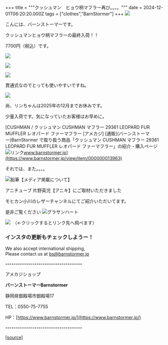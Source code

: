+++
title = """クッシュマン　ヒョウ柄マフラー再び。。。。"""
date = 2024-12-01T06:20:20.000Z
tags = ["clothes","BarnStormer"]
+++
[![](https://stat.ameba.jp/user_images/20231023/16/barnstormer-go/b2/03/p/o0420015015354743273.png)](https://ameblo.jp/barnstormer-go/entry-12825670498.html)

こんには、バーンストーマーです。

クッシュマンヒョウ柄マフラーの最終入荷！！

7700円（税込）です。

[![](https://stat.ameba.jp/user_images/20241202/15/barnstormer-go/15/22/j/o0466070015516862541.jpg)](https://stat.ameba.jp/user_images/20241202/15/barnstormer-go/15/22/j/o0466070015516862541.jpg)

[![](https://stat.ameba.jp/user_images/20241202/15/barnstormer-go/bc/88/j/o0466070015516862543.jpg)](https://stat.ameba.jp/user_images/20241202/15/barnstormer-go/bc/88/j/o0466070015516862543.jpg)

[![](https://stat.ameba.jp/user_images/20241202/15/barnstormer-go/9a/dc/j/o0466070015516862542.jpg)](https://stat.ameba.jp/user_images/20241202/15/barnstormer-go/9a/dc/j/o0466070015516862542.jpg)

貫通式なのでとっても使いやすいですね。

[![](https://stat.ameba.jp/user_images/20241202/15/barnstormer-go/6e/4b/j/o0466070015516862544.jpg)](https://stat.ameba.jp/user_images/20241202/15/barnstormer-go/6e/4b/j/o0466070015516862544.jpg)

尚、リンちゃんは2025年の12月までお休みです。

少量入荷です。気になっていたお客様はお早めに。

[CUSHMAN / クッシュマン CUSHMAN マフラー 29361 LEOPARD FUR MUFFLER レオパード ファーマフラー \[アメカジ\] \[通販\](バーンストーマー)BarnStormer で取り扱う商品「クッシュマン CUSHMAN マフラー 29361 LEOPARD FUR MUFFLER レオパード ファーマフラー」の紹介・購入ページ![リンク](https://c.stat100.ameba.jp/ameblo/symbols/v3.20.0/svg/gray/editor_link.svg)www.barnstormer.jp](https://www.barnstormer.jp/view/item/000000013963)

それでは、また。。。。

![鉛筆](https://stat100.ameba.jp/blog/ucs/img/char/char3/519.png)【メディア掲載について】

アニチューブ 片野英児【アニキ】にご取材いただきました

モヒカン小川のレザーチャンネルにてご紹介いただいてます。

是非ご覧ください ![グラサンハート](https://stat100.ameba.jp/blog/ucs/img/char/char3/148.png)

[![](https://stat.ameba.jp/user_images/20230412/16/barnstormer-go/6a/23/p/o0108010815269242493.png)](https://www.instagram.com/barnstormer_daily/)　（←クリックするとリンク先へ飛べます）

### インスタの更新もチェックしようー！

We also accept international shipping,  
Please contact us at bs@barnstormer.jp

**\-------------------------------------**

アメカジショップ

**バーンストーマーBarnstormer**

静岡県御殿場市御殿場17

TEL：0550-75-7755

HP：[https://www.barnstormer.jp/](https://www.barnstormer.jp/)

**\-------------------------------------**

[[source]](https://ameblo.jp/barnstormer-go/entry-12877046991.html)
